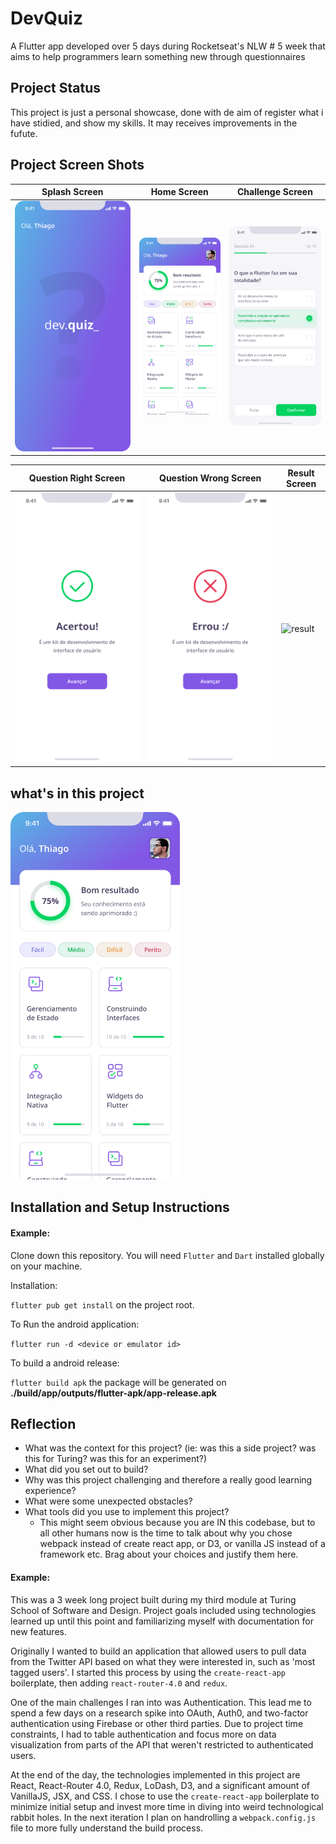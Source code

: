 # DevQuiz

A Flutter app developed over 5 days during Rocketseat's NLW # 5 week that aims to help programmers learn something new through questionnaires

## Project Status

This project is just a personal showcase, done with de aim of  register what i have stidied, and show my skills. It may receives improvements in the fufute.

## Project Screen Shots

| Splash Screen                                                                      | Home Screen                                  | Challenge Screen                                    |
| ---------------------------------------------------------------------------------- | -------------------------------------------- | --------------------------------------------------- |
| <img title="" src="assets/images/screenshots/Splash.png" alt="splash" width="752"> | ![image](assets\images\screenshots\Home.png) | ![challenge](assets\images\screenshots\Desafio.png) |

| Question Right Screen                         | Question Wrong Screen                          | Result Screen                                     |
| --------------------------------------------- | ---------------------------------------------- | ------------------------------------------------- |
| ![right](assets\images\screenshots\Certo.png) | ![wrong](assets\images\screenshots\Errado.png) | ![result](assets\images\screenshots\Parabéns.png) |

## what's in this project

<img src="assets/images/screenshots/Home.png" title="" alt="image" width="271">

## Installation and Setup Instructions

#### Example:

Clone down this repository. You will need `Flutter` and `Dart` installed globally on your machine.  

Installation:

`flutter pub get install` on the project root.  

To Run the android application:  

`flutter run -d <device or emulator id>`  

To build a android release:

`flutter build apk` the package will be generated on **./build/app/outputs/flutter-apk/app-release.apk**

## Reflection

- What was the context for this project? (ie: was this a side project? was this for Turing? was this for an experiment?)
- What did you set out to build?
- Why was this project challenging and therefore a really good learning experience?
- What were some unexpected obstacles?
- What tools did you use to implement this project?
  - This might seem obvious because you are IN this codebase, but to all other humans now is the time to talk about why you chose webpack instead of create react app, or D3, or vanilla JS instead of a framework etc. Brag about your choices and justify them here.  

#### Example:

This was a 3 week long project built during my third module at Turing School of Software and Design. Project goals included using technologies learned up until this point and familiarizing myself with documentation for new features.  

Originally I wanted to build an application that allowed users to pull data from the Twitter API based on what they were interested in, such as 'most tagged users'. I started this process by using the `create-react-app` boilerplate, then adding `react-router-4.0` and `redux`.  

One of the main challenges I ran into was Authentication. This lead me to spend a few days on a research spike into OAuth, Auth0, and two-factor authentication using Firebase or other third parties. Due to project time constraints, I had to table authentication and focus more on data visualization from parts of the API that weren't restricted to authenticated users.

At the end of the day, the technologies implemented in this project are React, React-Router 4.0, Redux, LoDash, D3, and a significant amount of VanillaJS, JSX, and CSS. I chose to use the `create-react-app` boilerplate to minimize initial setup and invest more time in diving into weird technological rabbit holes. In the next iteration I plan on handrolling a `webpack.config.js` file to more fully understand the build process.